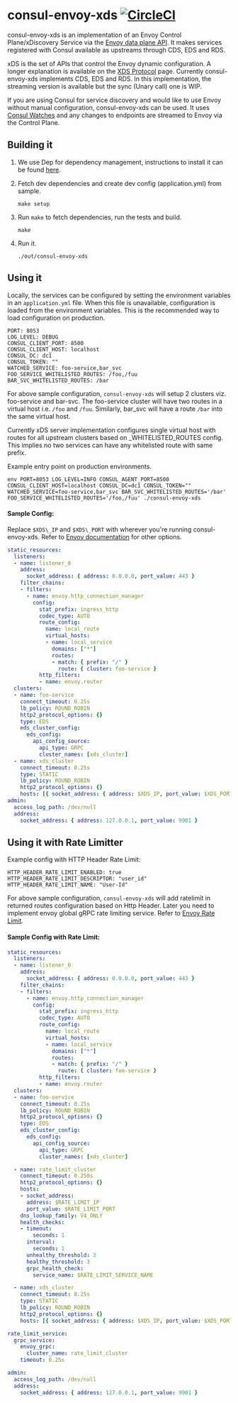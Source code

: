 # consul-envoy-xds [![CircleCI](https://circleci.com/gh/gojektech/consul-envoy-xds.svg?style=svg)](https://circleci.com/gh/gojektech/consul-envoy-xds)

consul-envoy-xds is an implementation of an Envoy Control Plane/xDiscovery Service via the [Envoy data plane API](https://github.com/envoyproxy/data-plane-api). It makes services registered with Consul available as upstreams through CDS, EDS and RDS.

xDS is the set of APIs that control the Envoy dynamic configuration. A longer explanation is available on the [XDS Protocol](https://github.com/envoyproxy/data-plane-api/blob/master/XDS_PROTOCOL.md) page. Currently consul-envoy-xds implements CDS, EDS and RDS. In this implementation, the streaming version is available but the sync (Unary call) one is WIP.

If you are using Consul for service discovery and would like to use Envoy without manual configuration, consul-envoy-xds can be used. It uses [Consul Watches](https://www.consul.io/docs/agent/watches.html) and any changes to endpoints are streamed to Envoy via the Control Plane.

## Building it

1. We use Dep for dependency management, instructions to install it can be found [here](https://github.com/golang/dep).
2. Fetch dev dependencies and create dev config (application.yml) from sample.

   ```
   make setup
   ```
3. Run `make` to fetch dependencies, run the tests and build.

    ```
    make
    ```
4. Run it.

    ```
    ./out/consul-envoy-xds
    ```

## Using it

Locally, the services can be configured by setting the environment variables in an `application.yml` file. When this file is unavailable, configuration is loaded from the environment variables. This is the recommended way to load configuration on production.

```
PORT: 8053
LOG_LEVEL: DEBUG
CONSUL_CLIENT_PORT: 8500
CONSUL_CLIENT_HOST: localhost
CONSUL_DC: dc1
CONSUL_TOKEN: ""
WATCHED_SERVICE: foo-service,bar_svc
FOO_SERVICE_WHITELISTED_ROUTES: /foo,/fuu
BAR_SVC_WHITELISTED_ROUTES: /bar
```

For above sample configuration, `consul-envoy-xds` will setup 2 clusters viz. foo-service and bar-svc. The foo-service cluster will have two routes in a virtual host i.e. `/foo` and `/fuu`. Similarly, bar_svc will have a route `/bar` into the same virtual host.

Currently xDS server implementation configures single virtual host with routes for all upstream clusters based on <X>_WHITELISTED_ROUTES config. This implies no two services can have any whitelisted route with same prefix.

Example entry point on production environments.

`env PORT=8053 LOG_LEVEL=INFO CONSUL_AGENT_PORT=8500 CONSUL_CLIENT_HOST=localhost CONSUL_DC=dc1 CONSUL_TOKEN="" WATCHED_SERVICE=foo-service,bar_svc BAR_SVC_WHITELISTED_ROUTES='/bar' FOO_SERVICE_WHITELISTED_ROUTES='/foo,/fuu' ./consul-envoy-xds`


#### Sample Config:

Replace `$XDS\_IP` and `$XDS\_PORT` with wherever you're running consul-envoy-xds. Refer to [Envoy documentation](https://www.envoyproxy.io/docs/envoy/latest/api-v2/api) for other options.

```yaml
static_resources:
  listeners:
  - name: listener_0
    address:
      socket_address: { address: 0.0.0.0, port_value: 443 }
    filter_chains:
    - filters:
      - name: envoy.http_connection_manager
        config:
          stat_prefix: ingress_http
          codec_type: AUTO
          route_config:
            name: local_route
            virtual_hosts:
            - name: local_service
              domains: ["*"]
              routes:
              - match: { prefix: "/" }
                route: { cluster: foo-service }
          http_filters:
          - name: envoy.router
  clusters:
  - name: foo-service
    connect_timeout: 0.25s
    lb_policy: ROUND_ROBIN
    http2_protocol_options: {}
    type: EDS
    eds_cluster_config:
      eds_config:
        api_config_source:
          api_type: GRPC
          cluster_names: [xds_cluster]         
  - name: xds_cluster
    connect_timeout: 0.25s
    type: STATIC
    lb_policy: ROUND_ROBIN
    http2_protocol_options: {}
    hosts: [{ socket_address: { address: $XDS_IP, port_value: $XDS_PORT }}]
admin:
  access_log_path: /dev/null
  address:
    socket_address: { address: 127.0.0.1, port_value: 9901 }
```

## Using it with Rate Limitter

Example config with HTTP Header Rate Limit:
```
HTTP_HEADER_RATE_LIMIT_ENABLED: true
HTTP_HEADER_RATE_LIMIT_DESCRIPTOR: "user_id"
HTTP_HEADER_RATE_LIMIT_NAME: "User-Id"
```

For above sample configuration, `consul-envoy-xds` will add ratelimit in returned routes configuration based on Http Header. Later you need to implement envoy global gRPC rate limiting service. Refer to [Envoy Rate Limit](https://github.com/lyft/ratelimit).

#### Sample Config with Rate Limit:

```yaml
static_resources:
  listeners:
  - name: listener_0
    address:
      socket_address: { address: 0.0.0.0, port_value: 443 }
    filter_chains:
    - filters:
      - name: envoy.http_connection_manager
        config:
          stat_prefix: ingress_http
          codec_type: AUTO
          route_config:
            name: local_route
            virtual_hosts:
            - name: local_service
              domains: ["*"]
              routes:
              - match: { prefix: "/" }
                route: { cluster: foo-service }
          http_filters:
          - name: envoy.router
  clusters:
  - name: foo-service
    connect_timeout: 0.25s
    lb_policy: ROUND_ROBIN
    http2_protocol_options: {}
    type: EDS
    eds_cluster_config:
      eds_config:
        api_config_source:
          api_type: GRPC
          cluster_names: [xds_cluster]

  - name: rate_limit_cluster
    connect_timeout: 0.250s
    http2_protocol_options: {}
    hosts:
    - socket_address:
      address: $RATE_LIMIT_IP
      port_value: $RATE_LIMIT_PORT
    dns_lookup_family: V4_ONLY
    health_checks:
    - timeout:
        seconds: 1
      interval:
        seconds: 1
      unhealthy_threshold: 3
      healthy_threshold: 3
      grpc_health_check:
        service_name: $RATE_LIMIT_SERVICE_NAME

  - name: xds_cluster
    connect_timeout: 0.25s
    type: STATIC
    lb_policy: ROUND_ROBIN
    http2_protocol_options: {}
    hosts: [{ socket_address: { address: $XDS_IP, port_value: $XDS_PORT }}]

rate_limit_service:
  grpc_service:
    envoy_grpc:
      cluster_name: rate_limit_cluster
    timeout: 0.25s

admin:
  access_log_path: /dev/null
  address:
    socket_address: { address: 127.0.0.1, port_value: 9901 }
```